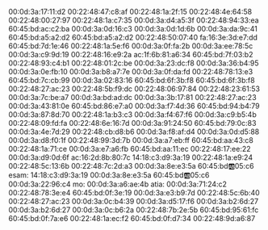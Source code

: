 00:0d:3a:17:11:d2
00:22:48:47:c8:af
00:22:48:1a:2f:15
00:22:48:4e:64:58
00:22:48:00:27:97
00:22:48:1a:c7:35
00:0d:3a:d4:a5:3f
00:22:48:94:33:ea
60:45:bd:ac:c2:ba
00:0d:3a:0d:16:c3
00:0d:3a:0d:1d:6b
00:0d:3a:da:9c:41
60:45:bd:a5:a2:d2
60:45:bd:a5:a2:d2
00:22:48:50:07:40
fa:16:3e:3d:e7:dd
60:45:bd:7d:1e:46
00:22:48:1a:5e:f6
00:0d:3a:0f:fa:2b
00:0d:3a:ee:78:5c
00:0d:3a:c9:9d:19
00:22:48:16:e9:2a
ac:1f:6b:81:a6:34
60:45:bd:7f:03:b2
00:22:48:93:c4:b1
00:22:48:01:2c:be
00:0d:3a:23:dc:f8
00:0d:3a:36:b4:95
00:0d:3a:0e:fb:10
00:0d:3a:b8:a7:7e
00:0d:3a:0f:da:fd
00:22:48:78:13:e3
60:45:bd:7c:cb:99
00:0d:3a:02:83:16
60:45:bd:6f:3b:f8
60:45:bd:6f:3b:f8
00:22:48:27:ac:23
00:22:48:5b:f9:dc
00:22:48:06:97:84
00:22:48:23:61:53
00:0d:3a:7c:be:a7
00:0d:3a:bd:ad:dc
00:0d:3a:3b:17:81
00:22:48:27:ac:23
00:0d:3a:43:81:0e
60:45:bd:86:e7:a0
00:0d:3a:f7:4d:36
60:45:bd:94:b4:79
00:0d:3a:87:8d:70
00:22:48:1a:b3:c3
00:0d:3a:f4:67:f6
00:0d:3a:c9:b5:4b
00:22:48:09:fd:fa
00:22:48:6e:16:7d
00:0d:3a:91:24:50
60:45:bd:79:0c:83
00:0d:3a:4e:7d:29
00:22:48:cb:d8:b6
00:0d:3a:f8:af:d4
00:0d:3a:0d:d5:88
00:0d:3a:d8:f0:1f
00:22:48:99:3d:7b
00:0d:3a:a7:eb:ff
60:45:bd:aa:43:c8
00:22:48:1a:71:ce
00:0d:3a:e7:a6:fb
60:45:bd:aa:11:ec
00:22:48:17:ee:22
00:0d:3a:d9:0d:6f
ac:16:2d:8b:80:7c
14:18:c3:d9:3a:19
00:22:48:1a:e9:24
00:22:48:5c:13:6b
00:22:48:7c:2d:a3
00:0d:3a:8e:e3:5a
60:45:bd:ab:05:c6
esam:
14:18:c3:d9:3a:19
00:0d:3a:8e:e3:5a
60:45:bd:ab:05:c6
00:0d:3a:22:96:c4
mo:
00:0d:3a:a6:ae:4b
atia:
00:0d:3a:71:24:c2
00:22:48:78:3e:e4
60:45:bd:0f:3e:19
00:0d:3a:e3:b9:7d
00:22:48:5c:6b:40
00:22:48:27:ac:23
00:0d:3a:0c:b4:39
00:0d:3a:d5:17:f6
00:0d:3a:b2:6d:27
00:0d:3a:b2:6d:27
00:0d:3a:0c:b6:2a
00:22:48:7b:2e:5b
60:45:bd:95:61:fc
60:45:bd:0f:7a:e6
00:22:48:1a:ec:f2
60:45:bd:0f:d7:34
00:22:48:9d:a6:87

